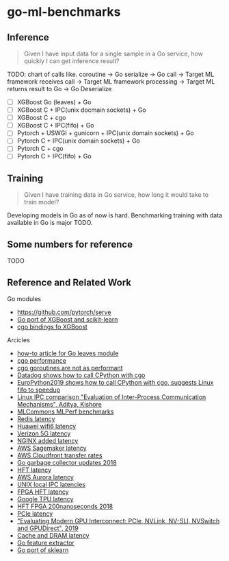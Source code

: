 # go-ml-benchmarks

## Inference

> Given I have input data for a single sample in a Go service, how quickly I can get inference result? 

TODO: chart of calls like. coroutine -> Go serialize -> Go call -> Target ML framework receives call -> Target ML framework processing -> Target ML returns result to Go -> Go Deserialize

- [ ] XGBoost Go (leaves) + Go
- [ ] XGBoost C + IPC(unix docmain sockets) + Go
- [ ] XGBoost C + cgo
- [ ] XGBoost C + IPC(fifo) + Go
- [ ] Pytorch + USWGI + gunicorn + IPC(unix domain sockets) + Go
- [ ] Pytorch C + IPC(unix domain sockets) + Go
- [ ] Pytorch C + cgo 
- [ ] Pytorch C + IPC(fifo) + Go

## Training

> Given I have training data in Go service, how long it would take to train model?

Developing models in Go as of now is hard. Benchmarking training with data available in Go is major TODO.

## Some numbers for reference

TODO

## Reference and Related Work

Go modules
- https://github.com/pytorch/serve
- [Go port of XGBoost and scikit-learn](https://github.com/dmitryikh/leaves)
- [cgo bindings fo XGBoost](https://github.com/Unity-Technologies/go-xgboost)

Arcicles
- [how-to article for Go leaves module](https://dev.to/blairhudson/machine-learning-microservices-python-and-xgboost-in-a-tiny-486kb-container-4on4)
- [cgo performance](https://about.sourcegraph.com/go/gophercon-2018-adventures-in-cgo-performance/)
- [cgo goroutines are not as performant](https://www.cockroachlabs.com/blog/the-cost-and-complexity-of-cgo/)
- [Datadog shows how to call CPython with cgo](https://www.datadoghq.com/blog/engineering/cgo-and-python/)
- [EuroPython2019 shows how to call CPython with cgo, suggests Linux fifo to speedup](https://ep2019.europython.eu/talks/Zktoaai-golang-to-python/)
- [Linux IPC comparison "Evaluation of Inter-Process Communication Mechanisms", Aditya, Kishore](http://pages.cs.wisc.edu/~adityav/Evaluation_of_Inter_Process_Communication_Mechanisms.pdf)
- [MLCommons MLPerf benchmarks](https://github.com/mlcommons/inference)
- [Redis latency](https://redis.io/topics/latency)
- [Huawei wifi6 latency](https://e.huawei.com/sg/products/enterprise-networking/wlan/wifi-6)
- [Verizon 5G latency](https://www.verizon.com/about/our-company/5g/5g-latency)
- [NGINX added latency](https://www.nginx.com/blog/nginx-controller-api-management-module-vs-kong-performance-comparison/)
- [AWS Sagemaker latency](https://aws.amazon.com/blogs/machine-learning/load-test-and-optimize-an-amazon-sagemaker-endpoint-using-automatic-scaling/)
- [AWS Cloudfront transfer rates](https://media.amazonwebservices.com/FS_WP_AWS_CDN_CloudFront.pdf)
- [Go garbage collector updates 2018](https://blog.golang.org/ismmkeynote)
- [HFT latency](https://en.wikipedia.org/wiki/Ultra-low_latency_direct_market_access)
- [AWS Aurora latency](https://aws.amazon.com/blogs/database/using-aurora-to-drive-3x-latency-improvement-for-end-users/)
- [UNIX local IPC latencies](http://kamalmarhubi.com/blog/2015/06/10/some-early-linux-ipc-latency-data/)
- [FPGA HFT latency](https://ieeexplore.ieee.org/document/6299067)
- [Google TPU latency](https://ai.googleblog.com/2019/08/efficientnet-edgetpu-creating.html)
- [HFT FPGA 200nanoseconds 2018](https://apnews.com/press-release/pr-businesswire/2edb1f8f12d64ab490ef0c180e648e24)
- [PCIe latency](https://www.cl.cam.ac.uk/research/srg/netos/projects/pcie-bench/neugebauer2018understanding.pdf)
- ["Evaluating Modern GPU Interconnect: PCIe, NVLink, NV-SLI, NVSwitch and GPUDirect", 2019](?)
- [Cache and DRAM latency](https://en.wikipedia.org/wiki/CPU_cache)
- [Go feature extractor](https://github.com/dustin-decker/featuremill)
- [Go port of sklearn](https://github.com/pa-m/sklearn)
